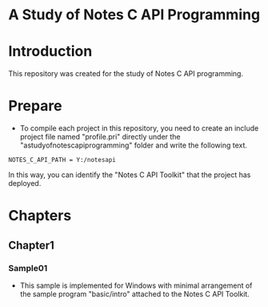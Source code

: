 A Study of Notes C API Programming
==================================

# Introduction

This repository was created for the study of Notes C API programming.

# Prepare

* To compile each project in this repository, you need to create an include project file named "profile.pri" directly under the "astudyofnotescapiprogramming" folder and write the following text.

```
NOTES_C_API_PATH = Y:/notesapi
```

In this way, you can identify the "Notes C API Toolkit" that the project has deployed.

# Chapters

## Chapter1

### Sample01

* This sample is implemented for Windows with minimal arrangement of the sample program "basic/intro" attached to the Notes C API Toolkit.
